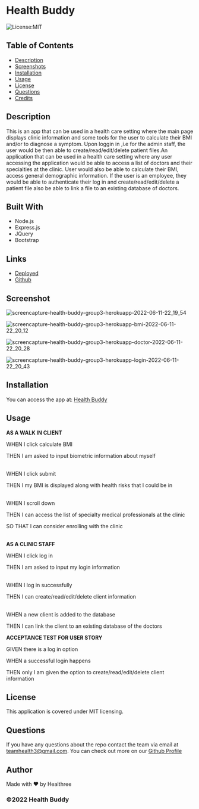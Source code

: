 # Health Buddy

![License:MIT](https://img.shields.io/badge/License-MIT-yellow.svg)

## Table of Contents
- [Description](#desc)
- [Screenshots](#screenshot)
- [Installation](#inst)
- [Usage](#usage)
- [License](#license)
- [Questions](#questions)
- [Credits](#credits)

<a name="desc"></a>

## Description
This is an app that can be used in a health care setting where the main page displays clinic information and some tools for the user to calculate their BMI and/or to diagnose a symptom. Upon loggin in ,i.e for the admin staff, the user would be then able to create/read/edit/delete patient files.An application that can be used in a health care setting where any user accessing the application would be able to access a list of doctors and their specialties at the clinic. User would also be able to calculate their BMI, access general demographic information. If the user is an employee, they would be able to authenticate their log in and create/read/edit/delete a patient file also be able to link a file to an existing database of doctors. 

 
## Built With

* Node.js
* Express.js
* JQuery
* Bootstrap

## Links

* [Deployed](https://health-buddy-group3.herokuapp.com/)
* [Github](https://github.com/healthree/health-buddy)


<a name="screenshot"></a>

## Screenshot

![screencapture-health-buddy-group3-herokuapp-2022-06-11-22_19_54](https://user-images.githubusercontent.com/106356642/173211642-5d96a0d6-f83b-4139-86ab-5c2149e539f2.png)

![screencapture-health-buddy-group3-herokuapp-bmi-2022-06-11-22_20_12](https://user-images.githubusercontent.com/106356642/173211646-d15c9b5d-dba7-45d9-b5c3-211d1dbd2e01.png)

![screencapture-health-buddy-group3-herokuapp-doctor-2022-06-11-22_20_28](https://user-images.githubusercontent.com/106356642/173211650-e63f9825-7039-42c0-933e-2572c05f5c73.png)

![screencapture-health-buddy-group3-herokuapp-login-2022-06-11-22_20_43](https://user-images.githubusercontent.com/106356642/173211656-3fd7d4b0-9cda-4965-b365-02689db45345.png)

  
<a name="inst"></a>

## Installation
You can access the app at: [Health Buddy](https://health-buddy-group3.herokuapp.com/)


<a name="usage"></a>

## Usage

**AS A WALK IN CLIENT**

WHEN I click calculate BMI

THEN I am asked to input biometric information about myself
<br/><br/>

WHEN I click submit

THEN I my BMI is displayed along with health risks that I could be in
<br/><br/>

WHEN I scroll down

THEN I can access the list of specialty medical professionals at the clinic

SO THAT I can consider enrolling with the clinic
<br/><br/>

**AS A CLINIC STAFF**

WHEN I click log in

THEN I am asked to input my login information
<br/><br/>

WHEN I log in successfully

THEN I can create/read/edit/delete client information
<br/><br/>

WHEN a new client is added to the database

THEN I can link the client to an existing database of the doctors


**ACCEPTANCE TEST FOR USER STORY**

GIVEN there is a log in option

WHEN a successful login happens

THEN only I am given the option to create/read/edit/delete client information

<a name="license"></a>

## License
This application is covered under MIT licensing.


## Questions

If you have any questions about the repo contact the team via email at teamhealth3@gmail.com. You can check out more on our [Github Profile](https://github.com/healthree)

<a name="credits"></a>

## Author

Made with ❤️ by Healthree
  
### ©️2022 Health Buddy
